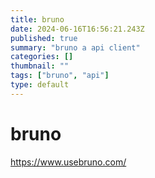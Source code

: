 ```yaml
---
title: bruno
date: 2024-06-16T16:56:21.243Z
published: true
summary: "bruno a api client"
categories: []
thumbnail: ""
tags: ["bruno", "api"]
type: default
---
```


# bruno

https://www.usebruno.com/

